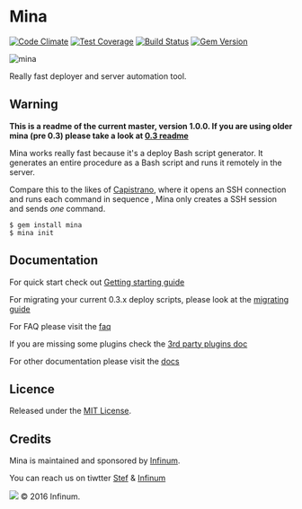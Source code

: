 # Mina

[![Code Climate](https://codeclimate.com/github/mina-deploy/mina/badges/gpa.svg)](https://codeclimate.com/github/mina-deploy/mina)
[![Test Coverage](https://codeclimate.com/github/mina-deploy/mina/badges/coverage.svg)](https://codeclimate.com/github/mina-deploy/mina/coverage)
[![Build Status](https://semaphoreci.com/api/v1/d4be4st/mina/branches/master/shields_badge.svg)](https://semaphoreci.com/d4be4st/mina)
[![Gem Version](https://badge.fury.io/rb/mina.svg)](https://badge.fury.io/rb/mina)

![mina](https://assets.infinum.co/attachments/ad98b5e667facece8bb0b790f3cafe5bcb2dc469/store/limit/1000/1000/291724d19624f688957cebb5a0549abb6ea07113bdac11026ad2d5a6d29f/Mina_Icon.png)

Really fast deployer and server automation tool.

## Warning

**This is a readme of the current master, version 1.0.0. If you are using older mina (pre 0.3) please take a look at [0.3 readme](https://github.com/mina-deploy/mina/blob/v0.3.8/Readme.md)**


Mina works really fast because it's a deploy Bash script generator. It
generates an entire procedure as a Bash script and runs it remotely in the
server.

Compare this to the likes of [Capistrano](https://github.com/capistrano/capistrano), where it opens an SSH connection and runs each command in sequence
, Mina only creates a SSH session and sends *one* command.

    $ gem install mina
    $ mina init

Documentation
----------------

For quick start check out [Getting starting guide](docs/getting_started.md)

For migrating your current 0.3.x deploy scripts, please look at the [migrating guide](docs/migrating.md)

For FAQ please visit the [faq](docs/faq.md)

If you are missing some plugins check the [3rd party plugins doc](docs/3rd_party_plugins.md)

For other documentation please visit the [docs](docs)

Licence
----------------

Released under the [MIT License](https://www.opensource.org/licenses/mit-license.php).

Credits
----------------

Mina is maintained and sponsored by [Infinum](https://infinum.co).

You can reach us on tiwtter [Stef](https://twitter.com/_Beast_) & [Infinum](https://twitter.com/infinumco)

![](https://assets.infinum.co/assets/brand-logo-9e079bfa1875e17c8c1f71d1fee49cf0.svg) © 2016 Infinum.  

